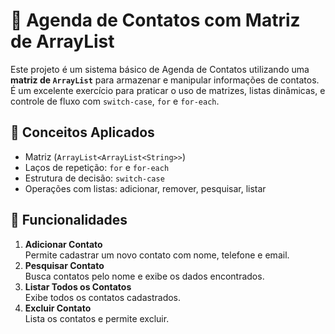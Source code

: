 # 📒 Agenda de Contatos com Matriz de ArrayList

Este projeto é um sistema básico de Agenda de Contatos utilizando uma **matriz de `ArrayList`** para armazenar e manipular informações de contatos. É um excelente exercício para praticar o uso de matrizes, listas dinâmicas, e controle de fluxo com `switch-case`, `for` e `for-each`.

## 🧠 Conceitos Aplicados

- Matriz (`ArrayList<ArrayList<String>>`)
- Laços de repetição: `for` e `for-each`
- Estrutura de decisão: `switch-case`
- Operações com listas: adicionar, remover, pesquisar, listar

## 🚀 Funcionalidades

1. **Adicionar Contato**  
   Permite cadastrar um novo contato com nome, telefone e email.
2. **Pesquisar Contato**  
   Busca contatos pelo nome e exibe os dados encontrados.
3. **Listar Todos os Contatos**  
   Exibe todos os contatos cadastrados.
4. **Excluir Contato**  
   Lista os contatos e permite excluir.